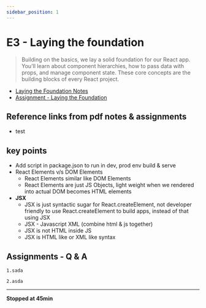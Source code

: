 ```yaml
---
sidebar_position: 1
---
```


# E3 - Laying the foundation

> Building on the basics, we lay a solid foundation for our React app. You'll learn about component hierarchies, how to pass data with props, and manage component state. These core concepts are the building blocks of every React project.

- [Laying the Foundation Notes](https://github.com/pravn27/reactjs-tech-doc/blob/master/docs/reactjs-course-tutorials/namaste-reactjs-course/readerDoc/E3-Laying-the-Foundation/E3-Foundation.pdf)
- [Assignment - Laying the Foundation ](https://github.com/pravn27/reactjs-tech-doc/blob/master/docs/reactjs-course-tutorials/namaste-reactjs-course/readerDoc/E3-Laying-the-Foundation/Assignment-Foundation.pdf)

## Reference links from pdf notes & assignments

- test

## key points

- Add script in package.json to run in dev, prod env build & serve
- React Elements v/s DOM Elements
  - React Elements similar like DOM Elements
  - React Elements are just JS Objects, light weight when we rendered into actual DOM becomes HTML elements
- **JSX**
  - JSX is just syntactic sugar for React.createElement, not developer friendly to use React.createElement to build apps, instead of that using JSX
  - JSX - Javascript XML (combine html & js together)
  - JSX is not HTML inside JS
  - JSX is HTML like or XML like syntax

## Assignments - Q & A

    1.sada

    2.asda

---

**Stopped at 45min**
